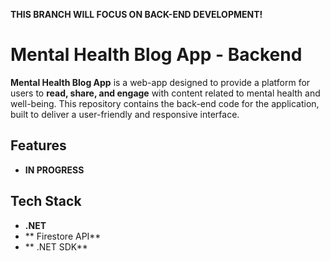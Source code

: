 **THIS BRANCH WILL FOCUS ON BACK-END DEVELOPMENT!**

# Mental Health Blog App - Backend

 **Mental Health Blog App** is a web-app designed to provide a platform for users to **read, share, and engage** with content related to mental health and well-being. This repository contains the back-end code for the application, built to deliver a user-friendly and responsive interface.

## Features

- **IN PROGRESS**

## Tech Stack

- **.NET**
- ** Firestore API**
- ** .NET SDK**
